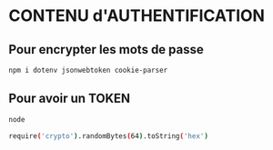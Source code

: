 # CONTENU d'AUTHENTIFICATION 


## Pour encrypter les mots de passe 
```bash
npm i dotenv jsonwebtoken cookie-parser
```
## Pour avoir un TOKEN
```bash
node
```

```bash
require('crypto').randomBytes(64).toString('hex')
```
